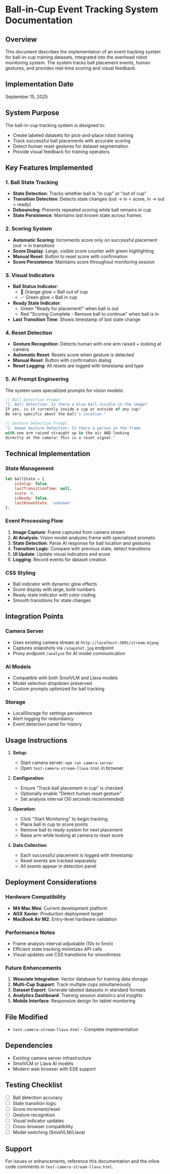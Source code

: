 # Ball-in-Cup Event Tracking System Documentation

## Overview
This document describes the implementation of an event tracking system for ball-in-cup training datasets, integrated into the overhead robot monitoring system. The system tracks ball placement events, human gestures, and provides real-time scoring and visual feedback.

## Implementation Date
September 15, 2025

## System Purpose
The ball-in-cup tracking system is designed to:
- Create labeled datasets for pick-and-place robot training
- Track successful ball placements with accurate scoring
- Detect human reset gestures for dataset segmentation
- Provide visual feedback for training operators

## Key Features Implemented

### 1. Ball State Tracking
- **State Detection**: Tracks whether ball is "in cup" or "out of cup"
- **Transition Detection**: Detects state changes (out → in = score, in → out = ready)
- **Debouncing**: Prevents repeated scoring while ball remains in cup
- **State Persistence**: Maintains last known state across frames

### 2. Scoring System
- **Automatic Scoring**: Increments score only on successful placement (out → in transition)
- **Score Display**: Large, visible score counter with green highlighting
- **Manual Reset**: Button to reset score with confirmation
- **Score Persistence**: Maintains score throughout monitoring session

### 3. Visual Indicators
- **Ball Status Indicator**: 
  - 🔵 Orange glow = Ball out of cup
  - ✅ Green glow = Ball in cup
- **Ready State Indicator**:
  - Green "Ready for placement!" when ball is out
  - Red "Scoring Complete - Remove ball to continue" when ball is in
- **Last Transition Time**: Shows timestamp of last state change

### 4. Reset Detection
- **Gesture Recognition**: Detects human with one arm raised + looking at camera
- **Automatic Reset**: Resets score when gesture is detected
- **Manual Reset**: Button with confirmation dialog
- **Reset Logging**: All resets are logged with timestamp and type

### 5. AI Prompt Engineering
The system uses specialized prompts for vision models:

```javascript
// Ball Detection Prompt
"1. Ball Detection: Is there a blue ball visible in the image? 
If yes, is it currently inside a cup or outside of any cup? 
Be very specific about the ball's location."

// Gesture Detection Prompt  
"2. Human Gesture Detection: Is there a person in the frame 
with one arm raised straight up in the air AND looking 
directly at the camera? This is a reset signal."
```

## Technical Implementation

### State Management
```javascript
let ballState = {
    isInCup: false,
    lastTransitionTime: null,
    score: 0,
    isReady: false,
    lastKnownState: 'unknown'
};
```

### Event Processing Flow
1. **Image Capture**: Frame captured from camera stream
2. **AI Analysis**: Vision model analyzes frame with specialized prompts
3. **State Detection**: Parse AI response for ball location and gestures
4. **Transition Logic**: Compare with previous state, detect transitions
5. **UI Update**: Update visual indicators and score
6. **Logging**: Record events for dataset creation

### CSS Styling
- Ball indicator with dynamic glow effects
- Score display with large, bold numbers
- Ready state indicator with color coding
- Smooth transitions for state changes

## Integration Points

### Camera Server
- Uses existing camera stream at `http://localhost:3001/stream.mjpeg`
- Captures snapshots via `/snapshot.jpg` endpoint
- Proxy endpoint `/analyze` for AI model communication

### AI Models
- Compatible with both SmolVLM and Llava models
- Model selection dropdown preserved
- Custom prompts optimized for ball tracking

### Storage
- LocalStorage for settings persistence
- Alert logging for redundancy
- Event detection panel for history

## Usage Instructions

1. **Setup**:
   - Start camera server: `npm run camera-server`
   - Open `test-camera-stream-llava.html` in browser

2. **Configuration**:
   - Ensure "Track ball placement in cup" is checked
   - Optionally enable "Detect human reset gesture"
   - Set analysis interval (30 seconds recommended)

3. **Operation**:
   - Click "Start Monitoring" to begin tracking
   - Place ball in cup to score points
   - Remove ball to ready system for next placement
   - Raise arm while looking at camera to reset score

4. **Data Collection**:
   - Each successful placement is logged with timestamp
   - Reset events are tracked separately
   - All events appear in detection panel

## Deployment Considerations

### Hardware Compatibility
- **M4 Mac Mini**: Current development platform
- **AGX Xavier**: Production deployment target
- **MacBook Air M2**: Entry-level hardware validation

### Performance Notes
- Frame analysis interval adjustable (10s to 5min)
- Efficient state tracking minimizes API calls
- Visual updates use CSS transitions for smoothness

### Future Enhancements
1. **Weaviate Integration**: Vector database for training data storage
2. **Multi-Cup Support**: Track multiple cups simultaneously  
3. **Dataset Export**: Generate labeled datasets in standard formats
4. **Analytics Dashboard**: Training session statistics and insights
5. **Mobile Interface**: Responsive design for tablet monitoring

## File Modified
- `test-camera-stream-llava.html` - Complete implementation

## Dependencies
- Existing camera server infrastructure
- SmolVLM or Llava AI models
- Modern web browser with ES6 support

## Testing Checklist
- [ ] Ball detection accuracy
- [ ] State transition logic
- [ ] Score increment/reset
- [ ] Gesture recognition
- [ ] Visual indicator updates
- [ ] Cross-browser compatibility
- [ ] Model switching (SmolVLM/Llava)

## Support
For issues or enhancements, reference this documentation and the inline code comments in `test-camera-stream-llava.html`.